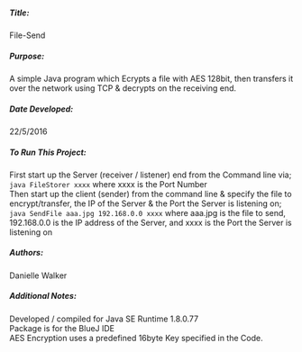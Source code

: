 ##### Title:
File-Send

##### Purpose:
A simple Java program which Ecrypts a file with AES 128bit, then transfers it over the network using TCP & decrypts on the receiving end.

##### Date Developed:
22/5/2016

##### To Run This Project:
First start up the Server (receiver / listener) end from the Command line via;   
`java FileStorer xxxx` where xxxx is the Port Number   
Then start up the client (sender) from the command line & specify the file to encrypt/transfer, the IP of the Server & the Port the Server is listening on;    
`java SendFile aaa.jpg 192.168.0.0 xxxx` where aaa.jpg is the file to send, 192.168.0.0 is the IP address of the Server, and xxxx is the Port the Server is listening on 

##### Authors:
Danielle Walker

##### Additional Notes:
Developed / compiled for Java SE Runtime 1.8.0.77   
Package is for the BlueJ IDE   
AES Encryption uses a predefined 16byte Key specified in the Code.
